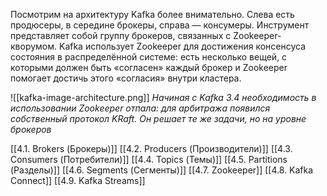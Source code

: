 Посмотрим на архитектуру Kafka более внимательно. Слева есть продюсеры, в середине брокеры, справа — консумеры. Инструмент представляет собой группу брокеров, связанных с Zookeeper-кворумом. Kafka использует Zookeeper для достижения консенсуса состояния в распределённой системе: есть несколько вещей, с которыми должен быть «согласен» каждый брокер и Zookeeper помогает достичь этого «согласия» внутри кластера.

![[kafka-image-architecture.png]]
_Начиная с Kafka 3.4 необходимость в использовании Zookeeper отпала: для арбитража появился собственный протокол KRaft. Он решает те же задачи, но на уровне брокеров_

[[4.1. Brokers (Брокеры)]]
[[4.2. Producers (Производители)]]
[[4.3. Consumers (Потребители)]]
[[4.4. Topics (Темы)]]
[[4.5. Partitions (Разделы)]] 
[[4.6. Segments (Сегменты)]]
[[4.7. Zookeeper]] 
[[4.8. Kafka Connect]]
[[4.9. Kafka Streams]]